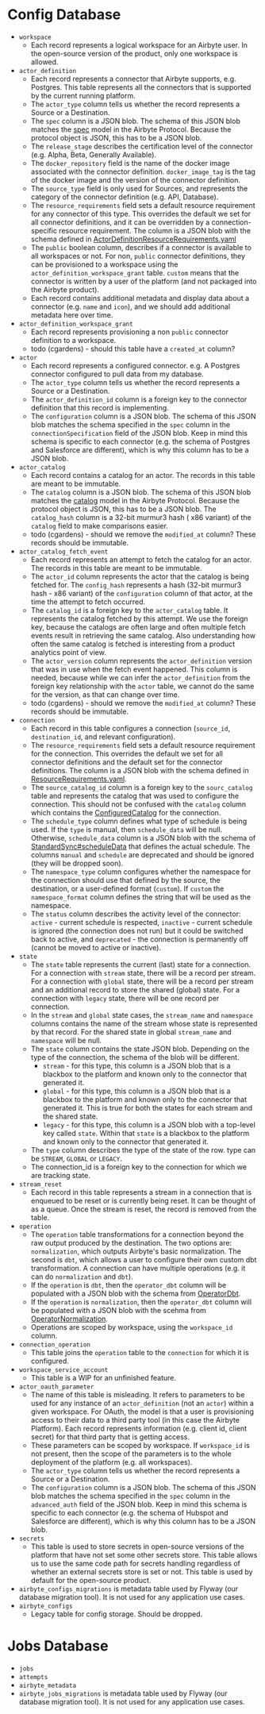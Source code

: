 # Config Database
* `workspace`
  * Each record represents a logical workspace for an Airbyte user. In the open-source version of the product, only one workspace is allowed.
* `actor_definition`
  * Each record represents a connector that Airbyte supports, e.g. Postgres. This table represents all the connectors that is supported by the current running platform.
  * The `actor_type` column tells us whether the record represents a Source or a Destination.
  * The `spec` column is a JSON blob. The schema of this JSON blob matches the [spec](airbyte-protocol.md#actor-specification) model in the Airbyte Protocol. Because the protocol object is JSON, this has to be a JSON blob.
  * The `release_stage` describes the certification level of the connector (e.g. Alpha, Beta, Generally Available).
  * The `docker_repository` field is the name of the docker image associated with the connector definition. `docker_image_tag` is the tag of the docker image and the version of the connector definition.
  * The `source_type` field is only used for Sources, and represents the category of the connector definition (e.g. API, Database).
  * The `resource_requirements` field sets a default resource requirement for any connector of this type. This overrides the default we set for all connector definitions, and it can be overridden by a connection-specific resource requirement. The column is a JSON blob with the schema defined in [ActorDefinitionResourceRequirements.yaml](airbyte-config/config-models/src/main/resources/types/ActorDefinitionResourceRequirements.yaml)
  * The `public` boolean column, describes if a connector is available to all workspaces or not. For non, `public` connector definitions, they can be provisioned to a workspace using the `actor_definition_workspace_grant` table. `custom` means that the connector is written by a user of the platform (and not packaged into the Airbyte product).
  * Each record contains additional metadata and display data about a connector (e.g. `name` and `icon`), and we should add additional metadata here over time.
* `actor_definition_workspace_grant`
  * Each record represents provisioning a non `public` connector definition to a workspace.
  * todo (cgardens) - should this table have a `created_at` column?
* `actor`
  * Each record represents a configured connector. e.g. A Postgres connector configured to pull data from my database.
  * The `actor_type` column tells us whether the record represents a Source or a Destination.
  * The `actor_definition_id` column is a foreign key to the connector definition that this record is implementing.
  * The `configuration` column is a JSON blob. The schema of this JSON blob matches the schema specified in the `spec` column in the `connectionSpecification` field of the JSON blob. Keep in mind this schema is specific to each connector (e.g. the schema of Postgres and Salesforce are different), which is why this column has to be a JSON blob.
* `actor_catalog`
  * Each record contains a catalog for an actor. The records in this table are meant to be immutable.
  * The `catalog` column is a JSON blob. The schema of this JSON blob matches the [catalog](airbyte-protocol.md#catalog) model in the Airbyte Protocol. Because the protocol object is JSON, this has to be a JSON blob. The `catalog_hash` column is a 32-bit murmur3 hash ( x86 variant) of the `catalog` field to make comparisons easier.
  * todo (cgardens) - should we remove the `modified_at` column? These records should be immutable.
* `actor_catalog_fetch_event`
  * Each record represents an attempt to fetch the catalog for an actor. The records in this table are meant to be immutable.
  * The `actor_id` column represents the actor that the catalog is being fetched for. The `config_hash` represents a hash (32-bit murmur3 hash - x86 variant) of the `configuration` column of that actor, at the time the attempt to fetch occurred.
  * The `catalog_id` is a foreign key to the `actor_catalog` table. It represents the catalog fetched by this attempt. We use the foreign key, because the catalogs are often large and often multiple fetch events result in retrieving the same catalog. Also understanding how often the same catalog is fetched is interesting from a product analytics point of view.
  * The `actor_version` column represents the `actor_definition` version that was in use when the fetch event happened. This column is needed, because while we can infer the `actor_definition` from the foreign key relationship with the `actor` table, we cannot do the same for the version, as that can change over time.
  * todo (cgardens) - should we remove the `modified_at` column? These records should be immutable.
* `connection`
  * Each record in this table configures a connection (`source_id`, `destination_id`, and relevant configuration).
  * The `resource_requirements` field sets a default resource requirement for the connection. This overrides the default we set for all connector definitions and the default set for the connector definitions. The column is a JSON blob with the schema defined in [ResourceRequirements.yaml](airbyte-config/config-models/src/main/resources/types/ResourceRequirements.yaml).
  * The `source_catalog_id` column is a foreign key to the `sourc_catalog` table and represents the catalog that was used to configure the connection. This should not be confused with the `catalog` column which contains the [ConfiguredCatalog](airbyte-protocol.md#catalog) for the connection.
  * The `schedule_type` column defines what type of schedule is being used. If the `type` is manual, then `schedule_data` will be null. Otherwise, `schedule_data` column is a JSON blob with the schema of [StandardSync#scheduleData](airbyte-config/config-models/src/main/resources/types/StandardSync.yaml#79) that defines the actual schedule. The columns `manual` and `schedule` are deprecated and should be ignored (they will be dropped soon).
  * The `namespace_type` column configures whether the namespace for the connection should use that defined by the source, the destination, or a user-defined format (`custom`). If `custom` the `namespace_format` column defines the string that will be used as the namespace.
  * The `status` column describes the activity level of the connector: `active` - current schedule is respected, `inactive` - current schedule is ignored (the connection does not run) but it could be switched back to active, and `deprecated` - the connection is permanently off (cannot be moved to active or inactive).
* `state`
  * The `state` table represents the current (last) state for a connection. For a connection with `stream` state, there will be a record per stream. For a connection with `global` state, there will be a record per stream and an additional record to store the shared (global) state. For a connection with `legacy` state, there will be one record per connection.
  * In the `stream` and `global` state cases, the `stream_name` and `namespace` columns contains the name of the stream whose state is represented by that record. For the shared state in global `stream_name` and `namespace` will be null.
  * The `state` column contains the state JSON blob. Depending on the type of the connection, the schema of the blob will be different.
    * `stream` - for this type, this column is a JSON blob that is a blackbox to the platform and known only to the connector that generated it.
    * `global` - for this type, this column is a JSON blob that is a blackbox to the platform and known only to the connector that generated it. This is true for both the states for each stream and the shared state.
    * `legacy` - for this type, this column is a JSON blob with a top-level key called `state`. Within that `state` is a blackbox to the platform and known only to the connector that generated it.
  * The `type` column describes the type of the state of the row. type can be `STREAM`, `GLOBAL` or `LEGACY`.
  * The connection_id is a foreign key to the connection for which we are tracking state.
* `stream_reset`
  * Each record in this table represents a stream in a connection that is enqueued to be reset or is currently being reset. It can be thought of as a queue. Once the stream is reset, the record is removed from the table.
* `operation`
  * The `operation` table transformations for a connection beyond the raw output produced by the destination. The two options are: `normalization`, which outputs Airbyte's basic normalization. The second is `dbt`, which allows a user to configure their own custom dbt transformation. A connection can have multiple operations (e.g. it can do `normalization` and `dbt`).
  * If the `operation` is `dbt`, then the `operator_dbt` column will be populated with a JSON blob with the schema from [OperatorDbt](airbyte-config/config-models/src/main/resources/types/OperatorDbt.yaml).
  * If the `operation` is `normalization`, then the `operator_dbt` column will be populated with a JSON blob with the scehma from [OperatorNormalization](airbyte-config/config-models/src/main/resources/types/OperatorNormalization.yaml).
  * Operations are scoped by workspace, using the `workspace_id` column.
* `connection_operation`
  * This table joins the `operation` table to the `connection` for which it is configured. 
* `workspace_service_account`
  * This table is a WIP for an unfinished feature.
* `actor_oauth_parameter`
  * The name of this table is misleading. It refers to parameters to be used for any instance of an `actor_definition` (not an `actor`) within a given workspace. For OAuth, the model is that a user is provisioning access to their data to a third party tool (in this case the Airbyte Platform). Each record represents information (e.g. client id, client secret) for that third party that is getting access. 
  * These parameters can be scoped by workspace. If `workspace_id` is not present, then the scope of the parameters is to the whole deployment of the platform (e.g. all workspaces).
  * The `actor_type` column tells us whether the record represents a Source or a Destination.
  * The `configuration` column is a JSON blob. The schema of this JSON blob matches the schema specified in the `spec` column in the `advanced_auth` field of the JSON blob. Keep in mind this schema is specific to each connector (e.g. the schema of Hubspot and Salesforce are different), which is why this column has to be a JSON blob.
* `secrets`
  * This table is used to store secrets in open-source versions of the platform that have not set some other secrets store. This table allows us to use the same code path for secrets handling regardless of whether an external secrets store is set or not. This table is used by default for the open-source product.
* `airbyte_configs_migrations` is metadata table used by Flyway (our database migration tool). It is not used for any application use cases.
* `airbyte_configs`
  * Legacy table for config storage. Should be dropped.

# Jobs Database
* `jobs`
* `attempts`
* `airbyte_metadata`
* `airbyte_jobs_migrations` is metadata table used by Flyway (our database migration tool). It is not used for any application use cases.
